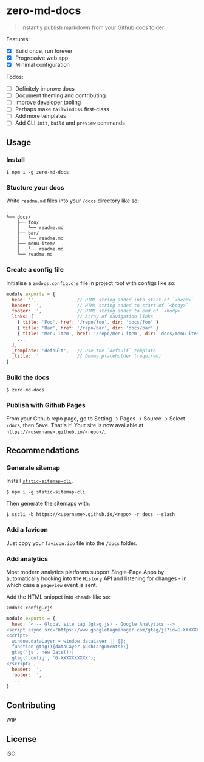 # zero-md-docs

> Instantly publish markdown from your Github docs folder

Features:

- [x] Build once, run forever
- [x] Progressive web app
- [x] Minimal configuration

Todos:

- [ ] Definitely improve docs
- [ ] Document theming and contributing
- [ ] Improve developer tooling
- [ ] Perhaps make `tailwindcss` first-class
- [ ] Add more templates
- [ ] Add CLI `init`, `build` and `preview` commands

## Usage

### Install 

```
$ npm i -g zero-md-docs
```

### Stucture your docs

Write `readme.md` files into your `/docs` directory like so:

```
.
└── docs/
    ├── foo/
    │   └── readme.md
    ├── bar/
    │   └── readme.md
    ├── menu-item/
    │   └── readme.md
    └── readme.md
```

### Create a config file

Initialise a `zmdocs.config.cjs` file in project root with configs like so:

```js
module.exports = {
  head: '',               // HTML string added into start of `<head>`
  header: '',             // HTML string added to start of `<body>`
  footer: '',             // HTML string added to end of `<body>`
  links: [                // Array of navigation links
    { title: 'Foo', href: '/repo/foo', dir: 'docs/foo' }
    { title: 'Bar', href: '/repo/bar', dir: 'docs/bar' }
    { title: 'Menu Item', href: '/repo/menu-item', dir: 'docs/menu-item' }
    ...
  ],
  _template: 'default',   // Use the `default` template
  _title: ''              // Dummy placeholder (required)
}
```

### Build the docs

```
$ zero-md-docs
```

### Publish with Github Pages

From your Github repo page, go to Setting -> Pages -> Source -> Select `/docs`, then Save. 
That's it! Your site is now available at `https://<username>.github.io/<repo>/`.

## Recommendations

### Generate sitemap

Install [`static-sitemap-cli`](https://github.com/zerodevx/static-sitemap-cli).

```
$ npm i -g static-sitemap-cli 
```

Then generate the sitemaps with:

```
$ sscli -b https://<username>.github.io/<repo> -r docs --slash
```

### Add a favicon

Just copy your `favicon.ico` file into the `/docs` folder.

### Add analytics

Most modern analytics platforms support Single-Page Apps by automatically hooking into the
`History` API and listening for changes - in which case a `pageview` event is sent.

Add the HTML snippet into `<head>` like so:

`zmdocs.config.cjs`

```js
module.exports = {
  head: `<!-- Global site tag (gtag.js) - Google Analytics -->
<script async src="https://www.googletagmanager.com/gtag/js?id=G-XXXXXXXXXX"></script>
<script>
  window.dataLayer = window.dataLayer || [];
  function gtag(){dataLayer.push(arguments);}
  gtag('js', new Date());
  gtag('config', 'G-XXXXXXXXXX');
</script>`,
  header: '',
  footer: '',
  ...  
}
```

## Contributing

WIP

## License

ISC
